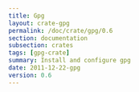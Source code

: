 ```yaml
---
title: Gpg
layout: crate-gpg
permalink: /doc/crate/gpg/0.6
section: documentation
subsection: crates
tags: [gpg-crate]
summary: Install and configure gpg
date: 2011-12-22-gpg
version: 0.6
---
```

